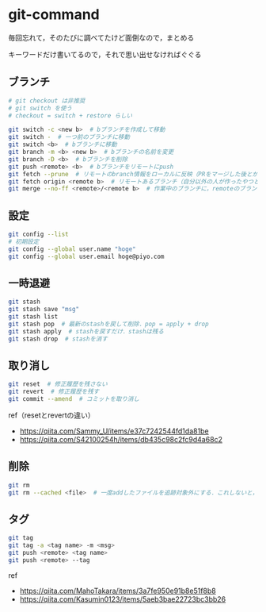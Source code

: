 # git-command

毎回忘れて，そのたびに調べてたけど面倒なので，まとめる

キーワードだけ書いてるので，それで思い出せなければぐぐる

## ブランチ
```bash
# git checkout は非推奨
# git switch を使う
# checkout = switch + restore らしい

git switch -c <new b>  # bブランチを作成して移動
git switch -  # 一つ前のブランチに移動
git switch <b>  # bブランチに移動
git branch -m <b> <new b>  # bブランチの名前を変更
git branch -D <b>  # bブランチを削除
git push <remote> <b>  # bブランチをリモートにpush
git fetch --prune  # リモートのbranch情報をローカルに反映（PRをマージした後とか）
git fetch origin <remote b>  # リモートあるブランチ（自分以外の人が作ったやつとか）をローカルにfetch
git merge --no-ff <remote>/<remote b>  # 作業中のブランチに，remoteのブランチを取り込む
```

## 設定
```bash
git config --list
# 初期設定
git config --global user.name "hoge"
git config --global user.email hoge@piyo.com
```

## 一時退避
```bash
git stash
git stash save "msg"
git stash list
git stash pop  # 最新のstashを戻して削除．pop = apply + drop
git stash apply  # stashを戻すだけ．stashは残る
git stash drop  # stashを消す
```

## 取り消し
```bash
git reset  # 修正履歴を残さない
git revert  # 修正履歴を残す
git commit --amend  # コミットを取り消し
```
ref（resetとrevertの違い）
- https://qiita.com/Sammy_U/items/e37c7242544fd1da81be
- https://qiita.com/S42100254h/items/db435c98c2fc9d4a68c2

## 削除
```bash
git rm
git rm --cached <file>  # 一度addしたファイルを追跡対象外にする．これしないと，gitignore効かない
```

## タグ
```bash
git tag
git tag -a <tag name> -m <msg>
git push <remote> <tag name>
git push <remote> --tag
```
ref
- https://qiita.com/MahoTakara/items/3a7fe950e91b8e51f8b8
- https://qiita.com/Kasumin0123/items/5aeb3bae22723bc3bb26
